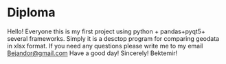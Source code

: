 # Diploma
Hello! Everyone this is my first project using python + pandas+pyqt5+ several frameworks.
Simply it is a desctop program for comparing geodata in xlsx format.
If you need any questions please write me to my email Bejandor@gmail.com
Have a good day!
Sincerely!  Bektemir!
